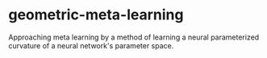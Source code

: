 # geometric-meta-learning
Approaching meta learning by a method of learning a neural parameterized curvature of a neural network's parameter space.
